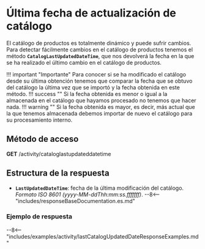 # Última fecha de actualización de catálogo

El catálogo de productos es totalmente dinámico y puede sufrir cambios. Para detectar fácilmente cambios en el catálogo de productos tenemos el método **``CatalogLastUpdatedDateTime``**, que nos devolverá la fecha en la que se ha realizado el último cambio en el catálogo de productos.

!!! important "Importante"
    Para conocer si se ha modificado el catálogo desde su última obtención tenemos que comparar la fecha que se obtuvo del catálogo la última vez que se importó y la fecha obtenida en este método.
    !!! success ""
        Si la fecha obtenida es menor o igual a la almacenada en el catálogo que hayamos procesado no tenemos que hacer nada.
    !!! warning ""
        Si la fecha obtenida es mayor, es decir, más actual que la que tenemos almacenada debemos importar de nuevo el catálogo para su procesamiento interno.

## Método de acceso

**GET** /activity/cataloglastupdateddatetime

## Estructura de la respuesta

- **``LastUpdatedDateTime``**: fecha de la última modificación del catálogo. *Formato ISO 8601 (yyyy-MM-ddThh:mm:ss.fffffff)*.
--8<-- "includes/responseBaseDocumentation.es.md"

### Ejemplo de respuesta

--8<-- "includes/examples/activity/lastCatalogUpdatedDateResponseExamples.md"
